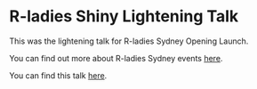 
R-ladies Shiny Lightening Talk
======

This was the lightening talk for R-ladies Sydney Opening Launch. 
 
You can find out more about R-ladies Sydney events [here](https://www.meetup.com/rladies-sydney).
 
You can find this talk [here](https://emitanaka.github.io/talk/rladies-shiny/rladies-shiny.html#1).